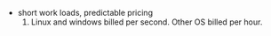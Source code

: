  - short work loads, predictable pricing 
	1. Linux and windows billed per second. Other OS billed per hour.